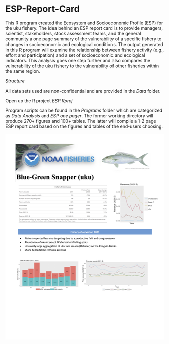 # ESP-Report-Card

This R program created the Ecosystem and Socioeconomic Profile (ESP) for the uku fishery. The idea behind an ESP report card is to provide managers, scientist, stakeholders, stock assessment teams, and the general community a one page summary of the vulnerability of a specific fishery to changes in socioeconomic and ecological conditions. The output generated in this R program will examine the relationship between fishery activity (e.g., effort and participation) and a set of socioeconomic and ecological indicators. This analysis goes one step further and also compares the vulnerability of the uku fishery to the vulnerability of other fisheries within the same region. 

*Structure* 

All data sets used are non-confidential and are provided in the *Data* folder. 

Open up the R project *ESP.Rproj*

Program scripts can be found in the *Programs* folder which are categorized as *Data Analysis* and *ESP one pager*. The former working directory will produce 270+ figures and 100+ tables. The latter will compile a 1-2 page ESP report card based on the figures and tables of the end-users choosing.  

![GitHub Logo](Deliverables/esp_example.png?raw=true) 
